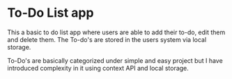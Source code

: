 # To-Do List app

This a basic to do list app where users are able to add their to-do, edit them and delete them.
The To-do's are stored in the users system via local storage.

To-Do's are basically categorized under simple and easy project but I have introduced complexity in it using context API and local storage.


